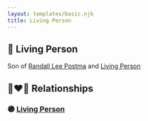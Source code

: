 ```yaml
---
layout: templates/basic.njk
title: Living Person
---
```

## 🔵 Living Person

Son of [Randall Lee Postma](/people/2/27872968) and [Living Person](/people/7/76552207)

## 👩‍❤️‍👨 Relationships

### 🟣 [Living Person](/people/2/21493174)
